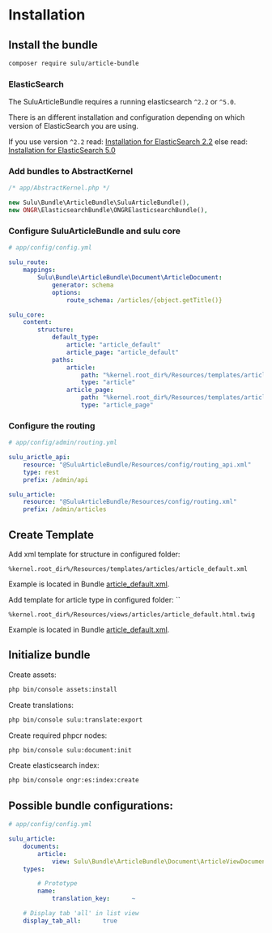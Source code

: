 # Installation

## Install the bundle
 
```bash
composer require sulu/article-bundle
```

### ElasticSearch

The SuluArticleBundle requires a running elasticsearch `^2.2` or `^5.0`.

There is an different installation and configuration depending on which version of ElasticSearch you are using.

If you use version `^2.2` read: [Installation for ElasticSearch 2.2](installation_es2.md)
else read: [Installation for ElasticSearch 5.0](installation_es5.md) 

### Add bundles to AbstractKernel

```php
/* app/AbstractKernel.php */

new Sulu\Bundle\ArticleBundle\SuluArticleBundle(),
new ONGR\ElasticsearchBundle\ONGRElasticsearchBundle(),
```

### Configure SuluArticleBundle and sulu core

```yml
# app/config/config.yml

sulu_route:
    mappings:
        Sulu\Bundle\ArticleBundle\Document\ArticleDocument:
            generator: schema
            options:
                route_schema: /articles/{object.getTitle()}

sulu_core:
    content:
        structure:
            default_type:
                article: "article_default"
                article_page: "article_default"
            paths:
                article:
                    path: "%kernel.root_dir%/Resources/templates/articles"
                    type: "article"
                article_page:
                    path: "%kernel.root_dir%/Resources/templates/articles"
                    type: "article_page"
```

### Configure the routing

```yml
# app/config/admin/routing.yml

sulu_arictle_api:
    resource: "@SuluArticleBundle/Resources/config/routing_api.xml"
    type: rest
    prefix: /admin/api

sulu_article:
    resource: "@SuluArticleBundle/Resources/config/routing.xml"
    prefix: /admin/articles
```

## Create Template

Add xml template for structure in configured folder:

```
%kernel.root_dir%/Resources/templates/articles/article_default.xml
```

Example is located in Bundle
[article_default.xml](https://github.com/sulu/SuluArticleBundle/blob/master/Resources/doc/article_default.xml).

Add template for article type in configured folder: ``

```
%kernel.root_dir%/Resources/views/articles/article_default.html.twig
```

Example is located in Bundle
[article_default.xml](https://github.com/sulu/SuluArticleBundle/blob/master/Resources/doc/article_default.html.twig).

## Initialize bundle

Create assets:

```bash
php bin/console assets:install
```

Create translations:

```bash
php bin/console sulu:translate:export
```

Create required phpcr nodes:

```bash
php bin/console sulu:document:init
```

Create elasticsearch index:

```bash
php bin/console ongr:es:index:create
```

## Possible bundle configurations:

```yml
# app/config/config.yml

sulu_article:
    documents:
        article:
            view: Sulu\Bundle\ArticleBundle\Document\ArticleViewDocument
    types:

        # Prototype
        name:
            translation_key:      ~

    # Display tab 'all' in list view
    display_tab_all:      true
```


